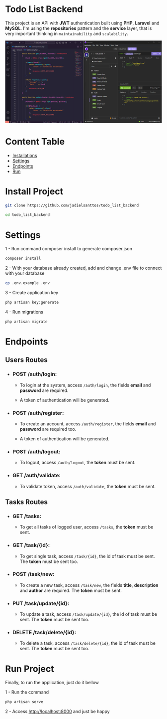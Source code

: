 # Todo List Backend
This project is an API with **JWT** authentication built using **PHP**, **Laravel** and **MySQL**. I'm using the **repositories** pattern and the **service** layer, that is very important thinking in `maintainability` and `scalability`.

<img src="public/images/print_api_laravel.png">

# Content Table
* <a href="#installations">Installations</a>
* <a href="#settings">Settings</a>
* <a href="#endpoints">Endpoints</a>
* <a href="#run-project">Run</a>

# Install Project

```bash
git clone https://github.com/jadielsanttos/todo_list_backend
```

```bash
cd todo_list_backend
```

# Settings

1 - Run command composer install to generate composer.json

```bash
composer install
```

2 - With your database already created, add and change .env file to connect with your database

```bash
cp .env.example .env
```

3 - Create application key

```bash
php artisan key:generate
```

4 - Run migrations

```bash
php artisan migrate
```

# Endpoints

## Users Routes

* ### POST /auth/login:
    * To login at the system, access `/auth/login`, the fields **email** and **password** are required.

    * A token of authentication will be generated.

* ### POST /auth/register:
    * To create an account, access `/auth/register`, the fields **email** and **password** are required too.

    * A token of authentication will be generated.

* ### POST /auth/logout:
    * To logout, access `/auth/logout`, the **token** must be sent.

* ### GET /auth/validate:
    * To validate token, access `/auth/validate`, the **token** must be sent.

## Tasks Routes

* ### GET /tasks:
    * To get all tasks of logged user, access `/tasks`, the **token** must be sent.

* ### GET /task/{id}:
    * To get single task, access `/task/{id}`, the id of task must be sent. The **token** must be sent too.

* ### POST /task/new:
    * To create a new task, access `/task/new`, the fields **title**, **description** and **author** are required. The **token** must be sent.

* ### PUT /task/update/{id}:
    * To update a task, access `/task/update/{id}`, the id of task must be sent. The **token** must be sent too.

* ### DELETE /task/delete/{id}:
    * To delete a task, access `/task/delete/{id}`, the id of task must be sent. The **token** must be sent too.

# Run Project

Finally, to run the application, just do it bellow

1 - Run the command

```bash
php artisan serve
```

2 - Access [http://localhost:8000](http://localhost:8000) and just be happy
